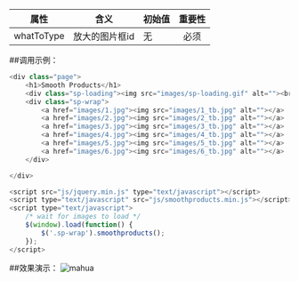 

|      属性     |     含义      |      初始值     |    重要性      |
| ------------- |:-------------:| ------------- |:-------------:|
| whatToType     |放大的图片框id |  无     |必须 | 



##调用示例：
```javascript
<div class="page">
    <h1>Smooth Products</h1>
	<div class="sp-loading"><img src="images/sp-loading.gif" alt=""><br>LOADING IMAGES</div>
	<div class="sp-wrap">
		<a href="images/1.jpg"><img src="images/1_tb.jpg" alt=""></a>
		<a href="images/2.jpg"><img src="images/2_tb.jpg" alt=""></a>
		<a href="images/3.jpg"><img src="images/3_tb.jpg" alt=""></a>
		<a href="images/4.jpg"><img src="images/4_tb.jpg" alt=""></a>
		<a href="images/5.jpg"><img src="images/5_tb.jpg" alt=""></a>
		<a href="images/6.jpg"><img src="images/6_tb.jpg" alt=""></a>
	</div>

</div>

<script src="js/jquery.min.js" type="text/javascript"></script>
<script type="text/javascript" src="js/smoothproducts.min.js"></script>
<script type="text/javascript">
    /* wait for images to load */
    $(window).load(function() {
    	$('.sp-wrap').smoothproducts();
    });
</script>
```
##效果演示：
![mahua](http://myweb-10017157.file.myqcloud.com/gif/131171287495094341.gif)
